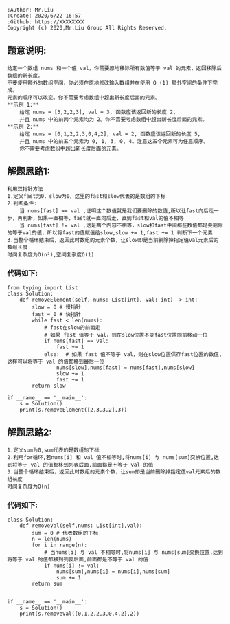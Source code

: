     :Author: Mr.Liu
    :Create: 2020/6/22 16:57
    :Github: https://XXXXXXXX
    Copyright (c) 2020,Mr.Liu Group All Rights Reserved.

## 题意说明:
    给定一个数组 nums 和一个值 val，你需要原地移除所有数值等于 val 的元素，返回移除后数组的新长度。
    不要使用额外的数组空间，你必须在原地修改输入数组并在使用 O (1) 额外空间的条件下完成。
    元素的顺序可以改变。你不需要考虑数组中超出新长度后面的元素。
    **示例 1:**
        给定 nums = [3,2,2,3], val = 3, 函数应该返回新的长度 2,
        并且 nums 中的前两个元素均为 2。你不需要考虑数组中超出新长度后面的元素。
    **示例 2:**
        给定 nums = [0,1,2,2,3,0,4,2], val = 2, 函数应该返回新的长度 5,
        并且 nums 中的前五个元素为 0, 1, 3, 0, 4。注意这五个元素可为任意顺序。
        你不需要考虑数组中超出新长度后面的元素。

## 解题思路1:
    利用双指针方法
    1.定义fast为0，slow为0，这里的fast和slow代表的是数组的下标
    2.判断条件:
        当 nums[fast] == val ,证明这个数值就是我们要删除的数值,所以让fast向后走一步，再判断，如果一直相等，fast就一直向后走，直到fast和val的值不相等
        当 nums[fast] != val ,这是两个内容不相等，slow和fast中间那些数值都是要删除的等于val的值，所以将fast的值赋值给slow,slow += 1,fast += 1 判断下一个元素
    3.当整个循环结束后，返回此时数组的元素个数，让slow即是当前删除掉指定值val元素后的数组长度
    时间复杂度为O(n²),空间复杂度O(1)

### 代码如下:
    from typing import List
    class Solution:
        def removeElement(self, nums: List[int], val: int) -> int:
            slow = 0 # 慢指针
            fast = 0 # 快指针
            while fast < len(nums):
                # fast在slow的前面走
                # 如果 fast 值等于 val，则在slow位置不变fast位置向前移动一位
                if nums[fast] == val:
                    fast += 1
                else:  # 如果 fast 值不等于 val，则在slow位置保存fast位置的数值,这样可以将等于 val 的值都移到最后一位
                    nums[slow],nums[fast] = nums[fast],nums[slow]
                    slow += 1
                    fast += 1
            return slow
    
    if __name__ == '__main__':
        s = Solution()
        print(s.removeElement([2,3,3,2],3))

## 解题思路2:
    1.定义sum为0,sum代表的是数组的下标
    2.利用for循环,若nums[i] 和 val 值不相等时,将nums[i] 与 nums[sum]交换位置,达到将等于 val 的值都移到列表后面,前面都是不等于 val 的值
    3.当整个循环结束后，返回此时数组的元素个数，让sum即是当前删除掉指定值val元素后的数组长度
    时间复杂度为O(n)

### 代码如下:
    class Solution:
        def removeVal(self,nums: List[int],val):
            sum = 0 # 代表数组的下标
            n = len(nums)
            for i in range(n):
                # 当nums[i] 与 val 不相等时,将nums[i] 与 nums[sum]交换位置,达到将等于 val 的值都移到列表后面,前面都是不等于 val 的值
                if nums[i] != val:
                    nums[sum],nums[i] = nums[i],nums[sum]
                    sum += 1
            return sum
    
    
    if __name__ == '__main__':
        s = Solution()
        print(s.removeVal([0,1,2,2,3,0,4,2],2))
